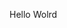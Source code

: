 Hello Wolrd

















































































































































































































































































































































































































































































































































































































































































































































































































































































































































































































































































